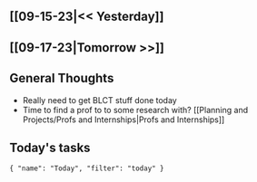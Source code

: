 ## [[09-15-23|<< Yesterday]]
## [[09-17-23|Tomorrow >>]]
## General Thoughts
- Really need to get BLCT stuff done today
- Time to find a prof to to some research with? [[Planning and Projects/Profs and Internships|Profs and Internships]]
## Today's tasks

```todoist 
{ "name": "Today", "filter": "today" } 
```
